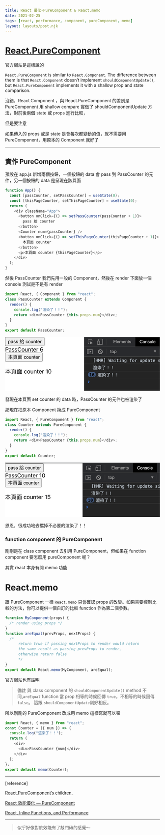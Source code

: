 ```yaml
---
title: React 優化-PureComponent & React.memo
date: 2021-02-25
tags: [react, performance, component, pureComponent, memo]
layout: layouts/post.njk
---
```


# [React.PureComponent](https://reactjs.org/docs/react-api.html#reactpurecomponent)

官方網站是這樣說的

`React.PureComponent` is similar to `React.Component`. The difference between them is that `React.Component` doesn’t implement `shouldComponentUpdate()`, but `React.PureComponent` implements it with a shallow prop and state comparison.

沒錯，React.Component ，與 React.PureComponent 的差別是 PureComponent 用 shallow compare 實做了 shouldComponentUpdate 方法，對前後兩個 state 或 props 進行比較，

但是要注意

如果傳入的 props 或是 state 是會每次都變動的值，就不需要用 PureComponent，用原本的 Component 就好了

---

## 實作 PureComponent

預設在 app.js 新增兩個按鈕，一個按鈕的 data 會 pass 到 PassCounter 的元件，另一個按鈕的 data 是呈現在該頁面

```js
function App() {
  const [passCounter, setPassCounter] = useState(0);
  const [thisPageCounter, setThisPageCounter] = useState(0);
  return (
    <div className="App">
      <button onClick={() => setPassCounter(passCounter + 1)}>
        pass 給 counter
      </button>
      <Counter num={passCounter} />
      <button onClick={() => setThisPageCounter(thisPageCounter + 1)}>
        本頁面 counter
      </button>
      <p>本頁面 counter {thisPageCounter}</p>
    </div>
  );
}
```

然後 PassCounter 我們先用一般的 Component，然後在 render 下面放一個 console 測試是不是有 render

```js
import React, { Component } from "react";
class PassCounter extends Component {
  render() {
    console.log("渲染了！！");
    return <div>PassCounter {this.props.num}</div>;
  }
}
export default PassCounter;
```

![](/img/20210225/component.png)

發現在本頁面 set counter 的 data 時，PassCounter 的元件也被渲染了

那現在把原本 Component 換成 PureComponent

```js
import React, { PureComponent } from "react";
class Counter extends PureComponent {
  render() {
    console.log("渲染了！！");
    return <div>PassCounter {this.props.num}</div>;
  }
}
export default Counter;
```

![](/img/20210225/pureComponent.png)

恩恩，很成功地去擋掉不必要的渲染了！！

### function component 的 PureComponent

剛剛是在 class component 去引用 PureComponent，但如果在 function component 要怎麼用 pureComponent 呢？

其實 react 本身有開 memo 功能

# React.memo

跟 PureComponent 一樣 `React.memo` 只會確認 props 的改變。如果需要控制比較的方法，你可以提供一個自訂的比較 function 作為第二個參數。

```js
function MyComponent(props) {
  /* render using props */
}
function areEqual(prevProps, nextProps) {
  /*
      return true if passing nextProps to render would return
      the same result as passing prevProps to render,
      otherwise return false
      */
}
export default React.memo(MyComponent, areEqual);
```

官方網站也有註明

> 備註
> 與 class component 的 `shouldComponentUpdate()` method 不同,`areEqual` function 當 prop 相等的時候回傳 `true`，不相等的時候回傳 `false`。 這跟 `shouldComponentUpdate`剛好相反。

所以剛剛的 PureComponent 改成用 memo 這樣寫就可以囉

```js
import React, { memo } from "react";
const Counter = ({ num }) => {
  console.log("渲染了！！");
  return (
    <div>
      <div>PassCounter {num}</div>
    </div>
  );
};
export default memo(Counter);
```

---

[reference]

[React.PureComponent’s children.](https://blog.cloudboost.io/react-purecomponents-children-979e3da15ba8)

[React 效能優化 — PureComponent](https://medium.com/@xyz030206/react-效能優化-purecomponent-f971fb56f90a)

[React, Inline Functions, and Performance](https://cdb.reacttraining.com/react-inline-functions-and-performance-bdff784f5578)

---

> 似乎好像對於效能有了敲門磚的感覺～
